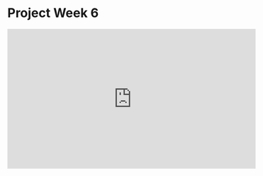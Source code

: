 <h1>Project Week 6</h1>

<iframe src="https://drive.google.com/file/d/1AezYvpx29veXJGiDa1QLWTaIubLSx-fP/view?usp=sharing" 
    width="560" 
    height="315"
    frameborder="0" 
    allowfullscreen>
</iframe>

